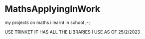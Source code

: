 # MathsApplyingInWork
my projects on maths i learnt in school ;-;

USE TRINKET IT HAS ALL THE LIBRARIES I USE AS OF 25/2/2023
